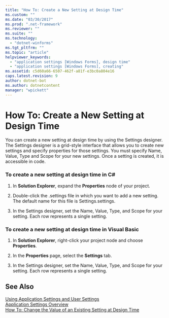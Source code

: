 ```yaml
---
title: "How To: Create a New Setting at Design Time"
ms.custom: ""
ms.date: "03/30/2017"
ms.prod: ".net-framework"
ms.reviewer: ""
ms.suite: ""
ms.technology: 
  - "dotnet-winforms"
ms.tgt_pltfrm: ""
ms.topic: "article"
helpviewer_keywords: 
  - "application settings [Windows Forms], design time"
  - "application settings [Windows Forms], creating"
ms.assetid: c5d60a66-6507-462f-a81f-e3bc0a804e16
caps.latest.revision: 9
author: dotnet-bot
ms.author: dotnetcontent
manager: "wpickett"
---
```

# How To: Create a New Setting at Design Time
You can create a new setting at design time by using the Settings designer. The Settings designer is a grid-style interface that allows you to create new settings and specify properties for those settings. You must specify Name, Value, Type and Scope for your new settings. Once a setting is created, it is accessible in code.  
  
### To create a new setting at design time in C#  
  
1.  In **Solution Explorer**, expand the **Properties** node of your project.  
  
2.  Double-click the .settings file in which you want to add a new setting. The default name for this file is Settings.settings.  
  
3.  In the Settings designer, set the Name, Value, Type, and Scope for your setting. Each row represents a single setting.  
  
### To create a new setting at design time in Visual Basic  
  
1.  In **Solution Explorer**, right-click your project node and choose **Properties**.  
  
2.  In the **Properties** page, select the **Settings** tab.  
  
3.  In the Settings designer, set the Name, Value, Type, and Scope for your setting. Each row represents a single setting.  
  
## See Also  
 [Using Application Settings and User Settings](../../../../docs/framework/winforms/advanced/using-application-settings-and-user-settings.md)   
 [Application Settings Overview](../../../../docs/framework/winforms/advanced/application-settings-overview.md)   
 [How To: Change the Value of an Existing Setting at Design Time](../../../../docs/framework/winforms/advanced/how-to-change-the-value-of-an-existing-setting-at-design-time.md)
